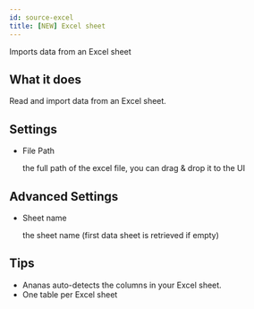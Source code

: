 ```yaml
---
id: source-excel
title: [NEW] Excel sheet
---
```


Imports data from an Excel sheet

## What it does 

Read and import data from an Excel sheet.

## Settings 

* File Path
  
  the full path of the excel file, you can drag & drop it to the UI

## Advanced Settings

* Sheet name 
  
  the sheet name (first data sheet is retrieved if empty)

## Tips 

* Ananas auto-detects the columns in your Excel sheet.
* One table per Excel sheet



